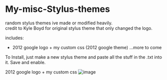 # My-misc-Stylus-themes
random stylus themes ive made or modified heavily.</br>
credit to Kyle Boyd for original stylus theme that only changed the logo.

includes:
- 2012 google logo + my custom css (2012 google theme)
...more to come

To Install, just make a new stylus theme and paste all the stuff in the .txt into it. Save and enable.

2012 google logo + my custom css
![image](https://i.imgur.com/79N9xX5.png)
